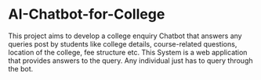 # AI-Chatbot-for-College 
This project aims to develop a college enquiry Chatbot that answers any queries post by students like college details, course-related questions, location of the college, fee structure etc. This System is a web application that provides answers to the query. Any individual just has to query through the bot. 
